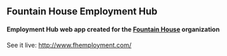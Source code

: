 ## Fountain House Employment Hub
#### Employment Hub web app created for the [Fountain House](http://www.fountainhouse.org) organization

See it live: http://www.fhemployment.com/
